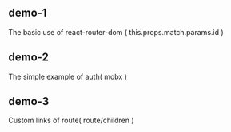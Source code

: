 ## demo-1
The basic use of react-router-dom ( this.props.match.params.id )

## demo-2
The simple example of auth( mobx )

## demo-3
Custom links of route( route/children )